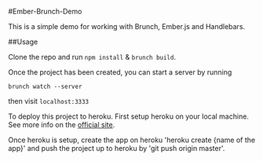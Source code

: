 #Ember-Brunch-Demo

This is a simple demo for working with Brunch, Ember.js and Handlebars.

##Usage

Clone the repo and run `npm install` & `brunch build`.

Once the project has been created, you can start a server by running

    brunch watch --server

then visit `localhost:3333`

To deploy this project to heroku. First setup heroku on your local machine. See more info on the [official site](https://devcenter.heroku.com/articles/nodejs).

Once heroku is setup, create the app on heroku 'heroku create {name of the app}' and push the project up to heroku by 'git push origin master'.